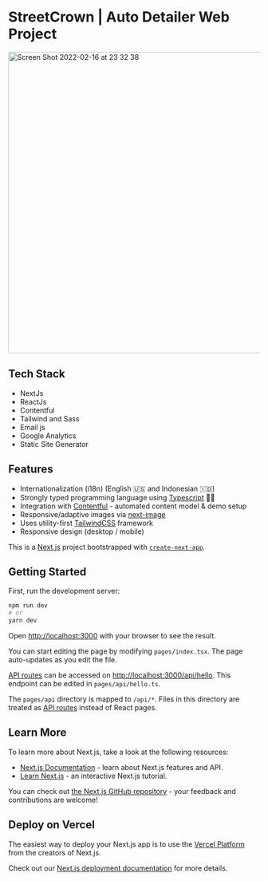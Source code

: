 # StreetCrown | Auto Detailer Web Project
<img width="604" alt="Screen Shot 2022-02-16 at 23 32 38" src="https://user-images.githubusercontent.com/50010891/154313209-5e476a1c-2644-4dfd-aff4-6fc046687d01.png">

## Tech Stack

- NextJs
- ReactJs
- Contentful
- Tailwind and Sass
- Email js
- Google Analytics
- Static Site Generator

## Features

- Internationalization (i18n) (English 🇺🇸 and Indonesian 🇮🇩)
- Strongly typed programming language using [Typescript](https://www.typescriptlang.org/) 👮‍♂️
- Integration with [Contentful](https://www.contentful.com) - automated content model & demo setup
- Responsive/adaptive images via [next-image](https://nextjs.org/docs/api-reference/next/image)
- Uses utility-first [TailwindCSS](https://tailwindcss.com/) framework
- Responsive design (desktop / mobile)


This is a [Next.js](https://nextjs.org/) project bootstrapped with [`create-next-app`](https://github.com/vercel/next.js/tree/canary/packages/create-next-app).

## Getting Started

First, run the development server:

```bash
npm run dev
# or
yarn dev
```

Open [http://localhost:3000](http://localhost:3000) with your browser to see the result.

You can start editing the page by modifying `pages/index.tsx`. The page auto-updates as you edit the file.

[API routes](https://nextjs.org/docs/api-routes/introduction) can be accessed on [http://localhost:3000/api/hello](http://localhost:3000/api/hello). This endpoint can be edited in `pages/api/hello.ts`.

The `pages/api` directory is mapped to `/api/*`. Files in this directory are treated as [API routes](https://nextjs.org/docs/api-routes/introduction) instead of React pages.

## Learn More

To learn more about Next.js, take a look at the following resources:

- [Next.js Documentation](https://nextjs.org/docs) - learn about Next.js features and API.
- [Learn Next.js](https://nextjs.org/learn) - an interactive Next.js tutorial.

You can check out [the Next.js GitHub repository](https://github.com/vercel/next.js/) - your feedback and contributions are welcome!

## Deploy on Vercel

The easiest way to deploy your Next.js app is to use the [Vercel Platform](https://vercel.com/new?utm_medium=default-template&filter=next.js&utm_source=create-next-app&utm_campaign=create-next-app-readme) from the creators of Next.js.

Check out our [Next.js deployment documentation](https://nextjs.org/docs/deployment) for more details.
